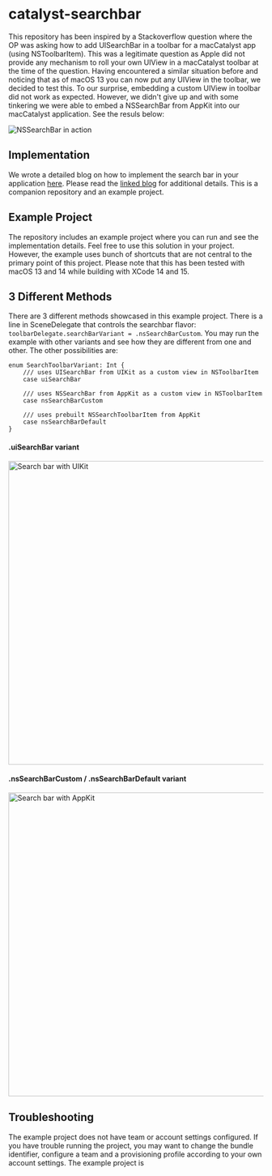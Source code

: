 # catalyst-searchbar

This repository has been inspired by a Stackoverflow question where the OP was asking how to add UISearchBar in a toolbar for a macCatalyst app (using NSToolbarItem). This was a legitimate question as Apple did not provide any mechanism to roll your own UIView in a macCatalyst toolbar at the time of the question. Having encountered a similar situation before and noticing that as of macOS 13 you can now put any UIView in the toolbar, we decided to test this. To our surprise, embedding a custom UIView in toolbar did not work as expected. However, we didn't give up and with some tinkering we were able to embed a NSSearchBar from AppKit into our macCatalyst application. See the resuls below:

![NSSearchBar in action](https://github.com/eclypse-tms/catalyst-searchbar/assets/10276667/aac6ba0e-18cc-441c-9193-12abfa8a95e1)

## Implementation

We wrote a detailed blog on how to implement the search bar in your application [here](https://blog.eclypse.io/how-to-add-a-search-bar-to-a-maccatalyst-application-a0fde827be15). Please read the [linked blog](https://blog.eclypse.io/how-to-add-a-search-bar-to-a-maccatalyst-application-a0fde827be15) for additional details. This is a companion repository and an example project.

## Example Project

The repository includes an example project where you can run and see the implementation details. Feel free to use this solution in your project. However, the example uses bunch of shortcuts that are not central to the primary point of this project. Please note that this has been tested with macOS 13 and 14 while building with XCode 14 and 15.

## 3 Different Methods
There are 3 different methods showcased in this example project. There is a line in SceneDelegate that controls the searchbar flavor: `toolbarDelegate.searchBarVariant = .nsSearchBarCustom`. You may run the example with other variants and see how they are different from one and other. The other possibilities are:
```
enum SearchToolbarVariant: Int {
    /// uses UISearchBar from UIKit as a custom view in NSToolbarItem
    case uiSearchBar
    
    /// uses NSSearchBar from AppKit as a custom view in NSToolbarItem
    case nsSearchBarCustom
    
    /// uses prebuilt NSSearchToolbarItem from AppKit
    case nsSearchBarDefault
}
```

#### .uiSearchBar variant

<img width="600" alt="Search bar with UIKit" src="https://github.com/eclypse-tms/catalyst-searchbar/assets/10276667/2cc91d45-c8dc-4ce0-9778-6fcaf0ab0f22">

#### .nsSearchBarCustom / .nsSearchBarDefault variant

<img width="600" alt="Search bar with AppKit" src="https://github.com/eclypse-tms/catalyst-searchbar/assets/10276667/43902546-0859-496d-a646-a1129fb8343b">

## Troubleshooting

The example project does not have team or account settings configured. If you have trouble running the project, you may want to change the bundle identifier, configure a team and a provisioning profile according to your own account settings. The example project is 